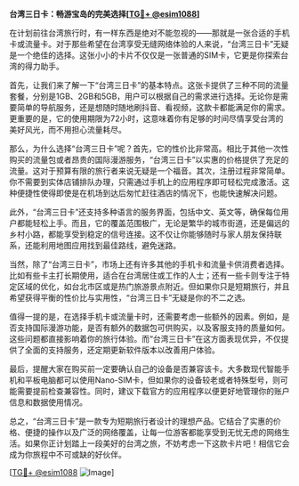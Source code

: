 **台湾三日卡：畅游宝岛的完美选择[[TG💪+ @esim1088](https://t.me/s/esim1088)]**

在计划前往台湾旅行时，有一样东西是绝对不能忽视的——那就是一张合适的手机卡或流量卡。对于那些希望在台湾享受无缝网络体验的人来说，“台湾三日卡”无疑是一个绝佳的选择。这张小小的卡片不仅仅是一张普通的SIM卡，它更是你探索台湾的得力助手。

首先，让我们来了解一下“台湾三日卡”的基本特点。这张卡提供了三种不同的流量套餐，分别是1GB、2GB和5GB，用户可以根据自己的需求进行选择。无论你是需要简单的导航服务，还是想随时随地刷抖音、看视频，这款卡都能满足你的需求。更重要的是，它的使用期限为72小时，这意味着你有足够的时间尽情享受台湾的美好风光，而不用担心流量耗尽。

那么，为什么选择“台湾三日卡”呢？首先，它的性价比非常高。相比于其他一次性购买的流量包或者昂贵的国际漫游服务，“台湾三日卡”以实惠的价格提供了充足的流量。这对于预算有限的旅行者来说无疑是一个福音。其次，注册过程非常简单。你不需要到实体店铺排队办理，只需通过手机上的应用程序即可轻松完成激活。这种便捷性使得即使是在机场到达后匆忙赶往酒店的情况下，也能快速解决问题。

此外，“台湾三日卡”还支持多种语言的服务界面，包括中文、英文等，确保每位用户都能轻松上手。而且，它的覆盖范围极广，无论是繁华的城市街道，还是偏远的乡村小路，都能享受到稳定的信号连接。这不仅让你能够随时与家人朋友保持联系，还能利用地图应用找到最佳路线，避免迷路。

当然，除了“台湾三日卡”，市场上还有许多其他的手机卡和流量卡供消费者选择。比如有些卡主打长期使用，适合在台湾居住或工作的人士；还有一些卡则专注于特定区域的优化，如台北市区或是热门旅游景点附近。但如果你只是短期旅行，并且希望获得平衡的性价比与实用性，“台湾三日卡”无疑是你的不二之选。

值得一提的是，在选择手机卡或流量卡时，还需要考虑一些额外的因素。例如，是否支持国际漫游功能，是否有额外的数据包可供购买，以及客服支持的质量如何。这些问题都直接影响着你的旅行体验。而“台湾三日卡”在这方面表现优异，不仅提供了全面的支持服务，还定期更新软件版本以改善用户体验。

最后，提醒大家在购买前一定要确认自己的设备是否兼容该卡。大多数现代智能手机和平板电脑都可以使用Nano-SIM卡，但如果你的设备较老或者特殊型号，则可能需要提前检查兼容性。同时，建议下载官方的应用程序以便更好地管理你的账户信息和数据使用情况。

总之，“台湾三日卡”是一款专为短期旅行者设计的理想产品。它结合了实惠的价格、便捷的操作以及广泛的网络覆盖，让每一位游客都能享受到无忧无虑的网络生活。如果你正计划踏上一段美好的台湾之旅，不妨考虑一下这款卡片吧！相信它会成为你旅程中不可或缺的好伙伴。

[[TG💪+ @esim1088](https://t.me/s/esim1088) ![Image](https://i.postimg.cc/4NQfJmqS/Snipaste-2025-05-13-00-14-12.png)]
